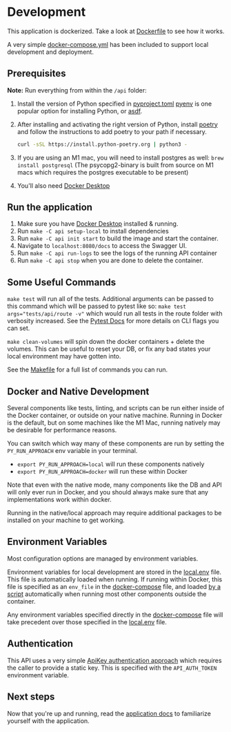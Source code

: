 # Development

This application is dockerized. Take a look at [Dockerfile](../../api/Dockerfile) to see how it works.

A very simple [docker-compose.yml](../../docker-compose.yml) has been included to support local development and deployment.

## Prerequisites

**Note:** Run everything from within the `/api` folder:

1. Install the version of Python specified in [pyproject.toml](../../api/pyproject.toml)
   [pyenv](https://github.com/pyenv/pyenv#installation) is one popular option for installing Python,
   or [asdf](https://asdf-vm.com/).

2. After installing and activating the right version of Python, install
   [poetry](https://python-poetry.org/docs/#installation) and follow the instructions to add poetry to your path if necessary.

   ```bash
   curl -sSL https://install.python-poetry.org | python3 -
   ```

3. If you are using an M1 mac, you will need to install postgres as well: `brew install postgresql` (The psycopg2-binary is built from source on M1 macs which requires the postgres executable to be present)

4. You'll also need [Docker Desktop](https://www.docker.com/products/docker-desktop/)

## Run the application

1. Make sure you have [Docker Desktop](https://www.docker.com/products/docker-desktop/) installed & running.
2. Run `make -C api setup-local` to install dependencies
3. Run `make -C api init start` to build the image and start the container.
4. Navigate to `localhost:8080/docs` to access the Swagger UI.
5. Run `make -C api run-logs` to see the logs of the running API container
6. Run `make -C api stop` when you are done to delete the container.

## Some Useful Commands

`make test` will run all of the tests. Additional arguments can be passed to this command which will be passed to pytest like so: `make test args="tests/api/route -v"` which would run all tests in the route folder with verbosity increased. See the [Pytest Docs](https://docs.pytest.org/en/7.1.x/reference/reference.html#command-line-flags) for more details on CLI flags you can set.

`make clean-volumes` will spin down the docker containers + delete the volumes. This can be useful to reset your DB, or fix any bad states your local environment may have gotten into.

See the [Makefile](../../api/Makefile) for a full list of commands you can run.

## Docker and Native Development

Several components like tests, linting, and scripts can be run either inside of the Docker container, or outside on your native machine.
Running in Docker is the default, but on some machines like the M1 Mac, running natively may be desirable for performance reasons.

You can switch which way many of these components are run by setting the `PY_RUN_APPROACH` env variable in your terminal.

* `export PY_RUN_APPROACH=local` will run these components natively
* `export PY_RUN_APPROACH=docker` will run these within Docker

Note that even with the native mode, many components like the DB and API will only ever run in Docker, and you should always make sure that any implementations work within docker.

Running in the native/local approach may require additional packages to be installed on your machine to get working.

## Environment Variables

Most configuration options are managed by environment variables.

Environment variables for local development are stored in the [local.env](../../api/local.env) file. This file is automatically loaded when running. If running within Docker, this file is specified as an `env_file` in the [docker-compose](../../docker-compose.yml) file, and loaded [by a script](../../api/src/util/local.py) automatically when running most other components outside the container.

Any environment variables specified directly in the [docker-compose](../../docker-compose.yml) file will take precedent over those specified in the [local.env](../../api/local.env) file.

## Authentication

This API uses a very simple [ApiKey authentication approach](https://apiflask.com/authentication/#use-external-authentication-library) which requires the caller to provide a static key. This is specified with the `API_AUTH_TOKEN` environment variable.

## Next steps

Now that you're up and running, read the [application docs](../../api/README.md) to familiarize yourself with the application.
